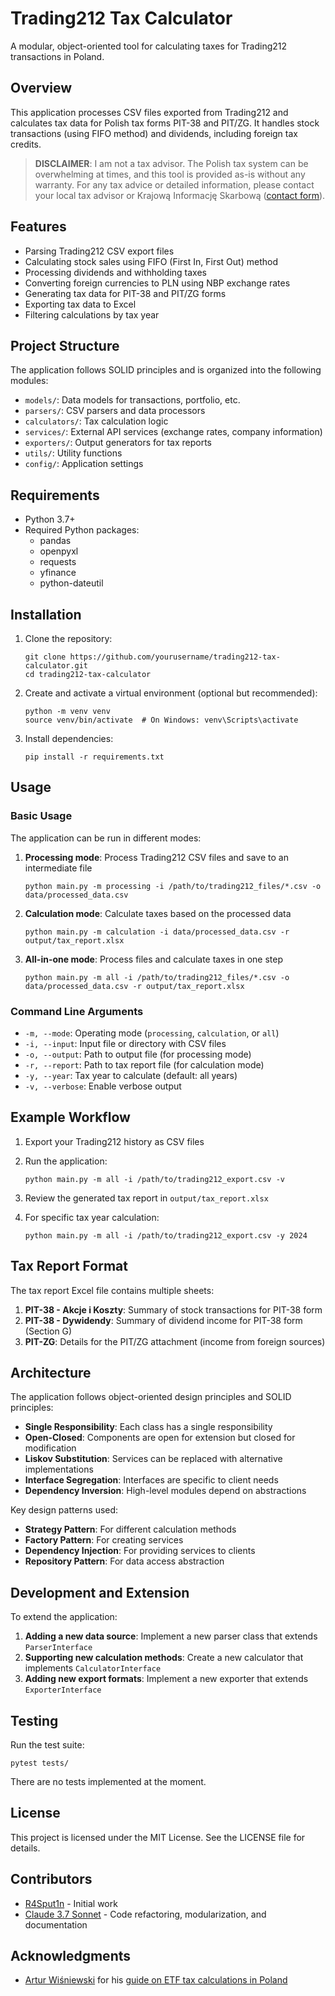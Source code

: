 # Trading212 Tax Calculator

A modular, object-oriented tool for calculating taxes for Trading212 transactions in Poland.

## Overview

This application processes CSV files exported from Trading212 and calculates tax data for Polish tax forms PIT-38 and PIT/ZG. It handles stock transactions (using FIFO method) and dividends, including foreign tax credits.

> **DISCLAIMER**: I am not a tax advisor. The Polish tax system can be overwhelming at times, and this tool is provided as-is without any warranty. For any tax advice or detailed information, please contact your local tax advisor or Krajową Informację Skarbową ([contact form](https://www.podatki.gov.pl/skontaktuj-sie-z-nami/pytanie-e-mail/masz-pytanie/)).

## Features

- Parsing Trading212 CSV export files
- Calculating stock sales using FIFO (First In, First Out) method
- Processing dividends and withholding taxes
- Converting foreign currencies to PLN using NBP exchange rates
- Generating tax data for PIT-38 and PIT/ZG forms
- Exporting tax data to Excel
- Filtering calculations by tax year

## Project Structure

The application follows SOLID principles and is organized into the following modules:

- `models/`: Data models for transactions, portfolio, etc.
- `parsers/`: CSV parsers and data processors
- `calculators/`: Tax calculation logic
- `services/`: External API services (exchange rates, company information)
- `exporters/`: Output generators for tax reports
- `utils/`: Utility functions
- `config/`: Application settings

## Requirements

- Python 3.7+
- Required Python packages:
  - pandas
  - openpyxl
  - requests
  - yfinance
  - python-dateutil

## Installation

1. Clone the repository:
   ```
   git clone https://github.com/yourusername/trading212-tax-calculator.git
   cd trading212-tax-calculator
   ```

2. Create and activate a virtual environment (optional but recommended):
   ```
   python -m venv venv
   source venv/bin/activate  # On Windows: venv\Scripts\activate
   ```

3. Install dependencies:
   ```
   pip install -r requirements.txt
   ```

## Usage

### Basic Usage

The application can be run in different modes:

1. **Processing mode**: Process Trading212 CSV files and save to an intermediate file
   ```
   python main.py -m processing -i /path/to/trading212_files/*.csv -o data/processed_data.csv
   ```

2. **Calculation mode**: Calculate taxes based on the processed data
   ```
   python main.py -m calculation -i data/processed_data.csv -r output/tax_report.xlsx
   ```

3. **All-in-one mode**: Process files and calculate taxes in one step
   ```
   python main.py -m all -i /path/to/trading212_files/*.csv -o data/processed_data.csv -r output/tax_report.xlsx
   ```

### Command Line Arguments

- `-m, --mode`: Operating mode (`processing`, `calculation`, or `all`)
- `-i, --input`: Input file or directory with CSV files
- `-o, --output`: Path to output file (for processing mode)
- `-r, --report`: Path to tax report file (for calculation mode)
- `-y, --year`: Tax year to calculate (default: all years)
- `-v, --verbose`: Enable verbose output

## Example Workflow

1. Export your Trading212 history as CSV files
2. Run the application:
   ```
   python main.py -m all -i /path/to/trading212_export.csv -v
   ```
3. Review the generated tax report in `output/tax_report.xlsx`

4. For specific tax year calculation:
   ```
   python main.py -m all -i /path/to/trading212_export.csv -y 2024
   ```

## Tax Report Format

The tax report Excel file contains multiple sheets:

1. **PIT-38 - Akcje i Koszty**: Summary of stock transactions for PIT-38 form
2. **PIT-38 - Dywidendy**: Summary of dividend income for PIT-38 form (Section G)
3. **PIT-ZG**: Details for the PIT/ZG attachment (income from foreign sources)

## Architecture

The application follows object-oriented design principles and SOLID principles:

- **Single Responsibility**: Each class has a single responsibility
- **Open-Closed**: Components are open for extension but closed for modification
- **Liskov Substitution**: Services can be replaced with alternative implementations
- **Interface Segregation**: Interfaces are specific to client needs
- **Dependency Inversion**: High-level modules depend on abstractions

Key design patterns used:
- **Strategy Pattern**: For different calculation methods
- **Factory Pattern**: For creating services
- **Dependency Injection**: For providing services to clients
- **Repository Pattern**: For data access abstraction

## Development and Extension

To extend the application:

1. **Adding a new data source**: Implement a new parser class that extends `ParserInterface`
2. **Supporting new calculation methods**: Create a new calculator that implements `CalculatorInterface`
3. **Adding new export formats**: Implement a new exporter that extends `ExporterInterface`

## Testing

Run the test suite:

```
pytest tests/
```
There are no tests implemented at the moment.

## License

This project is licensed under the MIT License. See the LICENSE file for details.

## Contributors

- [R4Sput1n](https://github.com/R4Sput1n) - Initial work
- [Claude 3.7 Sonnet](https://anthropic.com/claude) - Code refactoring, modularization, and documentation

## Acknowledgments

- [Artur Wiśniewski](https://stockbroker.pl/author/archislaw-makler/) for his [guide on ETF tax calculations in Poland](https://stockbroker.pl/etf-jak-rozliczac-podatki-przewodnik-krok-po-kroku/)

